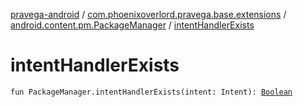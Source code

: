 [pravega-android](../../index.md) / [com.phoenixoverlord.pravega.base.extensions](../index.md) / [android.content.pm.PackageManager](index.md) / [intentHandlerExists](./intent-handler-exists.md)

# intentHandlerExists

`fun PackageManager.intentHandlerExists(intent: Intent): `[`Boolean`](https://kotlinlang.org/api/latest/jvm/stdlib/kotlin/-boolean/index.html)